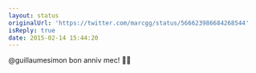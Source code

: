 ```yaml
---
layout: status
originalUrl: 'https://twitter.com/marcgg/status/566623986684268544'
isReply: true
date: 2015-02-14 15:44:20
---
```


@guillaumesimon bon anniv mec! 🌟💥
